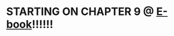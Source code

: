 # STARTING ON CHAPTER 9 @ [E-book](https://github.com/aalons012/Java-notes/tree/main/COP_2800_and_2805C/COP2805C/E-Book)!!!!!!

